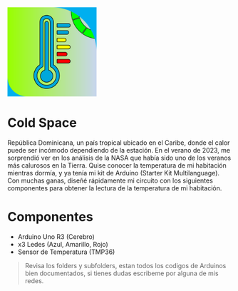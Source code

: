 <img src="MEDIA/PATCH.png" width="200">

# Cold Space

República Dominicana, un país tropical ubicado en el Caribe, donde el calor puede ser incómodo dependiendo de la estación. En el verano de 2023, me sorprendió ver en los análisis de la NASA que había sido uno de los veranos más calurosos en la Tierra. Quise conocer la temperatura de mi habitación mientras dormía, y ya tenía mi kit de Arduino (Starter Kit Multilanguage). Con muchas ganas, diseñé rápidamente mi circuito con los siguientes componentes para obtener la lectura de la temperatura de mi habitación.

# Componentes
- Arduino Uno R3 (Cerebro)
- x3 Ledes (Azul, Amarillo, Rojo)
- Sensor de Temperatura (TMP36)

> Revisa los folders y subfolders, estan todos los codigos de Arduinos bien documentados, si tienes dudas escribeme por alguna de mis redes.
